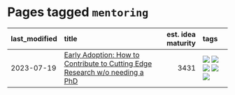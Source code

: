 # Pages tagged `mentoring`

|last_modified|title|est. idea maturity|tags
|:---|:---|---:|:---|
|2023-07-19|[Early Adoption: How to Contribute to Cutting Edge Research w/o needing a PhD](../early_adoption_and_fomo.md)|3431|[![](https://img.shields.io/badge/tag-autobiographical-aa21fc)](../tags/autobiographical.md) [![](https://img.shields.io/badge/tag-career_advice-3a9a4f)](../tags/career_advice.md) [![](https://img.shields.io/badge/tag-early_adoption-d9f12f)](../tags/early_adoption.md) [![](https://img.shields.io/badge/tag-mentoring-fe76cf)](../tags/mentoring.md) [![](https://img.shields.io/badge/tag-reddit-8fb3d)](../tags/reddit.md)|